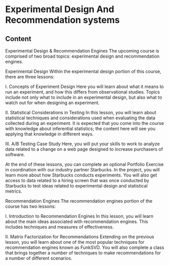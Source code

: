 # Experimental Design And Recommendation systems


## Content
Experimental Design & Recommendation Engines
The upcoming course is comprised of two broad topics: experimental design and recommendation engines.

Experimental Design
Within the experimental design portion of this course, there are three lessons:

I. Concepts of Experiment Design
Here you will learn about what it means to run an experiment, and how this differs from observational studies. Topics include not only what to include in an experimental design, but also what to watch out for when designing an experiment.

II. Statistical Considerations in Testing
In this lesson, you will learn about statistical techniques and considerations used when evaluating the data collected during an experiment. It is expected that you come into the course with knowledge about inferential statistics; the content here will see you applying that knowledge in different ways.

III. A/B Testing Case Study
Here, you will put your skills to work to analyze data related to a change on a web page designed to increase purchasers of software.

At the end of these lessons, you can complete an optional Portfolio Exercise in coordination with our industry partner Starbucks. In the project, you will learn more about how Starbucks conducts experiments. You will also get access to data related to a hiring screen that was once conducted by Starbucks to test ideas related to experimental design and statistical metrics.

Recommendation Engines
The recommendation engines portion of the course has two lessons:

I. Introduction to Recommendation Engines
In this lesson, you will learn about the main ideas associated with recommendation engines. This includes techniques and measures of effectiveness.

II. Matrix Factorization for Recommendations
Extending on the previous lesson, you will learn about one of the most popular techniques for recommendation engines known as FunkSVD. You will also complete a class that brings together a number of techniques to make recommendations for a number of different scenarios.
